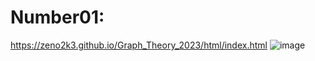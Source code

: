 # Number01:
https://zeno2k3.github.io/Graph_Theory_2023/html/index.html
![image](https://github.com/user-attachments/assets/598530f4-cba5-408b-b682-9ba102f3c4c4)

